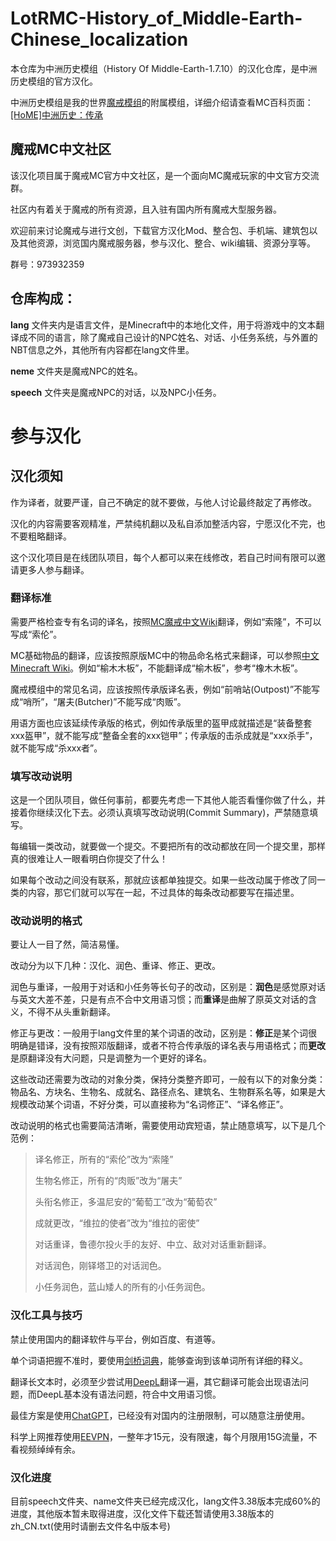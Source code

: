 # LotRMC-History_of_Middle-Earth-Chinese_localization

本仓库为中洲历史模组（History Of Middle-Earth-1.7.10）的汉化仓库，是中洲历史模组的官方汉化。

中洲历史模组是我的世界[魔戒模组](https://www.mcmod.cn/class/211.html)的附属模组，详细介绍请查看MC百科页面：[[HoME]中洲历史：传承](https://www.mcmod.cn/class/12119.html)

## 魔戒MC中文社区
该汉化项目属于魔戒MC官方中文社区，是一个面向MC魔戒玩家的中文官方交流群。

社区内有着关于魔戒的所有资源，且入驻有国内所有魔戒大型服务器。

欢迎前来讨论魔戒与进行文创，下载官方汉化Mod、整合包、手机端、建筑包以及其他资源，浏览国内魔戒服务器，参与汉化、整合、wiki编辑、资源分享等。

群号：973932359

## 仓库构成：
**lang** 文件夹内是语言文件，是Minecraft中的本地化文件，用于将游戏中的文本翻译成不同的语言，除了魔戒自己设计的NPC姓名、对话、小任务系统，与外置的NBT信息之外，其他所有内容都在lang文件里。

**neme** 文件夹是魔戒NPC的姓名。

**speech** 文件夹是魔戒NPC的对话，以及NPC小任务。

# 参与汉化
## 汉化须知
作为译者，就要严谨，自己不确定的就不要做，与他人讨论最终敲定了再修改。

汉化的内容需要客观精准，严禁纯机翻以及私自添加整活内容，宁愿汉化不完，也不要粗略翻译。

这个汉化项目是在线团队项目，每个人都可以来在线修改，若自己时间有限可以邀请更多人参与翻译。

### 翻译标准
需要严格检查专有名词的译名，按照[MC魔戒中文Wiki](https://lotrmc.huijiwiki.com/wiki/%E9%A6%96%E9%A1%B5)翻译，例如“索隆”，不可以写成“索伦”。

MC基础物品的翻译，应该按照原版MC中的物品命名格式来翻译，可以参照[中文Minecraft Wiki](https://zh.minecraft.wiki/)。例如“榆木木板”，不能翻译成“榆木板”，参考“橡木木板”。

魔戒模组中的常见名词，应该按照传承版译名表，例如“前哨站(Outpost)”不能写成“哨所”，“屠夫(Butcher)”不能写成“肉贩”。

用语方面也应该延续传承版的格式，例如传承版里的盔甲成就描述是“装备整套xxx盔甲”，就不能写成“整备全套的xxx铠甲”；传承版的击杀成就是“xxx杀手”，就不能写成“杀xxx者”。

### 填写改动说明
这是一个团队项目，做任何事前，都要先考虑一下其他人能否看懂你做了什么，并接着你继续汉化下去。必须认真填写改动说明(Commit Summary)，严禁随意填写。

每编辑一类改动，就要做一个提交。不要把所有的改动都放在同一个提交里，那样真的很难让人一眼看明白你提交了什么！

如果每个改动之间没有联系，那就应该都单独提交。如果一些改动属于修改了同一类的内容，那它们就可以写在一起，不过具体的每条改动都要写在描述里。

### 改动说明的格式
要让人一目了然，简洁易懂。

改动分为以下几种：汉化、润色、重译、修正、更改。

润色与重译，一般用于对话和小任务等长句子的改动，区别是：**润色**是感觉原对话与英文大差不差，只是有点不合中文用语习惯；而**重译**是曲解了原英文对话的含义，不得不从头重新翻译。

修正与更改：一般用于lang文件里的某个词语的改动，区别是：**修正**是某个词很明确是错译，没有按照邓版翻译，或者不符合传承版的译名表与用语格式；而**更改**是原翻译没有大问题，只是调整为一个更好的译名。

这些改动还需要为改动的对象分类，保持分类整齐即可，一般有以下的对象分类：物品名、方块名、生物名、成就名、路径点名、建筑名、生物群系名等，如果是大规模改动某个词语，不好分类，可以直接称为“名词修正”、“译名修正”。

改动说明的格式也需要简洁清晰，需要使用动宾短语，禁止随意填写，以下是几个范例：

>译名修正，所有的“索伦”改为“索隆”
>
>生物名修正，所有的“肉贩”改为“屠夫”
>
>头衔名修正，多温尼安的“葡萄工”改为“葡萄农”
>
>成就更改，“维拉的使者”改为“维拉的密使”
>
>对话重译，鲁德尔投火手的友好、中立、敌对对话重新翻译。
>
>对话润色，刚铎塔卫的对话润色。
>
>小任务润色，蓝山矮人的所有的小任务润色。

### 汉化工具与技巧
禁止使用国内的翻译软件与平台，例如百度、有道等。

单个词语把握不准时，要使用[剑桥词典](https://dictionary.cambridge.org/zhs/)，能够查询到该单词所有详细的释义。

翻译长文本时，必须至少尝试用[DeepL](https://www.deepl.com/translator)翻译一遍，其它翻译可能会出现语法问题，而DeepL基本没有语法问题，符合中文用语习惯。

最佳方案是使用[ChatGPT](https://chat.openai.com/chat)，已经没有对国内的注册限制，可以随意注册使用。

科学上网推荐使用[EEVPN](https://www.55jiasu.com)，一整年才15元，没有限速，每个月限用15G流量，不看视频绰绰有余。

### 汉化进度
目前speech文件夹、name文件夹已经完成汉化，lang文件3.38版本完成60%的进度，其他版本暂未取得进度，汉化文件下载还暂请使用3.38版本的zh_CN.txt(使用时请删去文件名中版本号)
